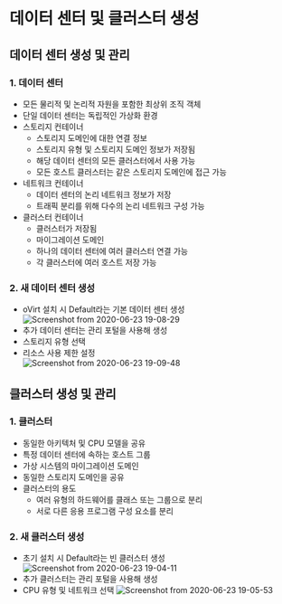# 데이터 센터 및 클러스터 생성
## 데이터 센터 생성 및 관리
### 1. 데이터 센터
- 모든 물리적 및 논리적 자원을 포함한 최상위 조직 객체
- 단일 데이터 센터는 독립적인 가상화 환경
- 스토리지 컨테이너
  - 스토리지 도메인에 대한 연결 정보
  - 스토리지 유형 및 스토리지 도메인 정보가 저장됨
  - 해당 데이터 센터의 모든 클러스터에서 사용 가능
  - 모든 호스트 클러스터는 같은 스토리지 도메인에 접근 가능
- 네트워크 컨테이너
  - 데이터 센터의 논리 네트워크 정보가 저장
  - 트래픽 분리를 위해 다수의 논리 네트워크 구성 가능
- 클러스터 컨테이너  
  - 클러스터가 저장됨
  - 마이그레이션 도메인
  - 하나의 데이터 센터에 여러 클러스터 연결 가능
  - 각 클러스터에 여러 호스트 저장 가능
  
### 2. 새 데이터 센터 생성
- oVirt 설치 시 Default라는 기본 데이터 센터 생성
![Screenshot from 2020-06-23 19-08-29](https://user-images.githubusercontent.com/53208493/85391307-f5100600-b584-11ea-8ae2-8a5cc520181e.png)
- 추가 데이터 센터는 관리 포털을 사용해 생성
- 스토리지 유형 선택
- 리소스 사용 제한 설정   
![Screenshot from 2020-06-23 19-09-48](https://user-images.githubusercontent.com/53208493/85391431-2092f080-b585-11ea-956f-03058f01729e.png)
  
## 클러스터 생성 및 관리
### 1. 클러스터
- 동일한 아키텍처 및 CPU 모델을 공유
- 특정 데이터 센터에 속하는 호스트 그룹
- 가상 시스템의 마이그레이션 도메인
- 동일한 스토리지 도메인을 공유
- 클러스터의 용도
  - 여러 유형의 하드웨어를 클래스 또는 그룹으로 분리
  - 서로 다른 응용 프로그램 구성 요소를 분리

### 2. 새 클러스터 생성
- 초기 설치 시 Default라는 빈 클러스터 생성
![Screenshot from 2020-06-23 19-04-11](https://user-images.githubusercontent.com/53208493/85390871-6307fd80-b584-11ea-91d8-ee1f40aa34c1.png)
- 추가 클러스터는 관리 포털을 사용해 생성
- CPU 유형 및 네트워크 선택
![Screenshot from 2020-06-23 19-05-53](https://user-images.githubusercontent.com/53208493/85391046-a4001200-b584-11ea-840e-60ce03822878.png)

